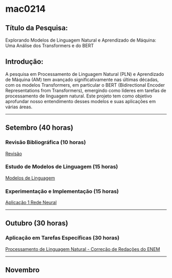 # mac0214

## Título da Pesquisa: 
Explorando Modelos de Linguagem Natural e Aprendizado de Máquina: Uma Análise dos Transformers e do BERT

## Introdução:

A pesquisa em Processamento de Linguagem Natural (PLN) e Aprendizado de Máquina (AM) tem avançado significativamente nas últimas décadas, com os modelos Transformers, em particular o BERT (Bidirectional Encoder Representations from Transformers), emergindo como líderes em tarefas de processamento de linguagem natural. Este projeto tem como objetivo aprofundar nosso entendimento desses modelos e suas aplicações em várias áreas.

----------------------
## Setembro (40 horas)

### Revisão Bibliográfica (10 horas)

[Revisão](https://docs.google.com/document/d/1YQT2UGT1Rh_0xazVdTSC6RbJow_ilakeUs2Ce3NiCTg/edit?usp=sharing )

### Estudo de Modelos de Linguagem (15 horas)

[Modelos de Linguagem](https://docs.google.com/document/d/1zkSKRLUPfArxfvd7FXggiowI-9YtfQEN-GMfQ7aU3I8/edit?usp=sharing)

### Experimentação e Implementação (15 horas)
[Aplicação 1 Rede Neural](https://github.com/gabrielhpr/mac0214/blob/main/DeepNeuralNetworkApplicationImage.ipynb)

---------------------
## Outubro (30 horas)

### Aplicação em Tarefas Específicas (30 horas)
[Processamento de Linguagem Natural - Correção de Redações do ENEM](https://github.com/gabrielhpr/mac0214/blob/main/enem_auto_correction.ipynb)

----------------------
## Novembro 
